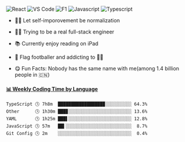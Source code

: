 ![React](https://img.shields.io/badge/-React-3b2e5a?&logo=react)
![VS Code](https://img.shields.io/badge/-VS%20Code-007ACC?&logo=visual-studio-code)
![F1](https://img.shields.io/badge/-F1-E10600?&logo=F1)
![Javascript](https://img.shields.io/badge/-Javascript-E5D565?&logo=Javascript&logoColor=white)
![Typescript](https://img.shields.io/badge/-Typescript-4476C0?&logo=Typescript&logoColor=white)


<!-- ![JavaScript](https://img.shields.io/badge/JavaScript-323330?style=flat-square&logo=javascript&logoColor=F7DF1E)
![TypeScript](https://img.shields.io/badge/TypeScript-007ACC?style=flat-square&logo=typescript&logoColor=white) -->
- ✍🏻 Let self-imporovement be normalization
- 👨‍💻 Trying to be a real full-stack engineer 
- 📚 Currently enjoy reading on iPad
- 🏈 Flag footballer and addicting to 🏂🏻
- 😋 Fun Facts: Nobody has the same name with me(among 1.4 billion people in 🇨🇳)

    <!-- waka-box start -->
#### <a href="https://gist.github.com/31eb096e98c6f045056425b3773d10a5" target="_blank">📊 Weekly Coding Time by Language</a>
```text
TypeScript 🕓 7h8m  █████████████████▉░░░░░░░░░░ 64.3%
Other      🕓 1h30m ███▊░░░░░░░░░░░░░░░░░░░░░░░░ 13.6%
YAML       🕓 1h25m ███▌░░░░░░░░░░░░░░░░░░░░░░░░ 12.8%
JavaScript 🕓 57m   ██▍░░░░░░░░░░░░░░░░░░░░░░░░░  8.7%
Git Config 🕓 2m    ░░░░░░░░░░░░░░░░░░░░░░░░░░░░  0.4%
```
<!-- waka-box end -->
 
